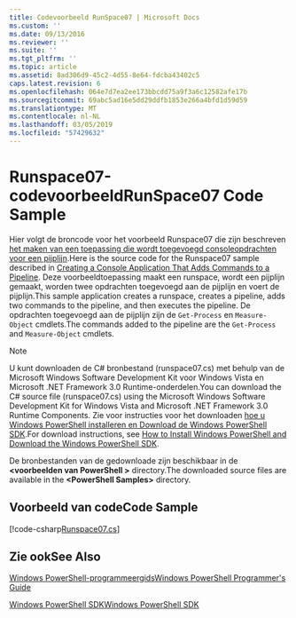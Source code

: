 ```yaml
---
title: Codevoorbeeld RunSpace07 | Microsoft Docs
ms.custom: ''
ms.date: 09/13/2016
ms.reviewer: ''
ms.suite: ''
ms.tgt_pltfrm: ''
ms.topic: article
ms.assetid: 8ad306d9-45c2-4d55-8e64-fdcba43402c5
caps.latest.revision: 6
ms.openlocfilehash: 064e7d7ea2ee173bbcdd75a9f3a6c12582afe17b
ms.sourcegitcommit: 69abc5ad16e5dd29ddfb1853e266a4bfd1d59d59
ms.translationtype: MT
ms.contentlocale: nl-NL
ms.lasthandoff: 03/05/2019
ms.locfileid: "57429632"
---
```

# <a name="runspace07-code-sample"></a><span data-ttu-id="48f79-102">Runspace07-codevoorbeeld</span><span class="sxs-lookup"><span data-stu-id="48f79-102">RunSpace07 Code Sample</span></span>

<span data-ttu-id="48f79-103">Hier volgt de broncode voor het voorbeeld Runspace07 die zijn beschreven [het maken van een toepassing die wordt toegevoegd consoleopdrachten voor een pijplijn](http://msdn.microsoft.com/en-us/01eb7808-e97b-4905-80be-9e2fa38c262e).</span><span class="sxs-lookup"><span data-stu-id="48f79-103">Here is the source code for the Runspace07 sample described in [Creating a Console Application That Adds Commands to a Pipeline](http://msdn.microsoft.com/en-us/01eb7808-e97b-4905-80be-9e2fa38c262e).</span></span> <span data-ttu-id="48f79-104">Deze voorbeeldtoepassing maakt een runspace, wordt een pijplijn gemaakt, worden twee opdrachten toegevoegd aan de pijplijn en voert de pijplijn.</span><span class="sxs-lookup"><span data-stu-id="48f79-104">This sample application creates a runspace, creates a pipeline, adds two commands to the pipeline, and then executes the pipeline.</span></span> <span data-ttu-id="48f79-105">De opdrachten toegevoegd aan de pijplijn zijn de `Get-Process` en `Measure-Object` cmdlets.</span><span class="sxs-lookup"><span data-stu-id="48f79-105">The commands added to the pipeline are the `Get-Process` and `Measure-Object` cmdlets.</span></span>

> [!NOTE]
> <span data-ttu-id="48f79-106">U kunt downloaden de C# bronbestand (runspace07.cs) met behulp van de Microsoft Windows Software Development Kit voor Windows Vista en Microsoft .NET Framework 3.0 Runtime-onderdelen.</span><span class="sxs-lookup"><span data-stu-id="48f79-106">You can download the C# source file (runspace07.cs) using the Microsoft Windows Software Development Kit for Windows Vista and Microsoft .NET Framework 3.0 Runtime Components.</span></span> <span data-ttu-id="48f79-107">Zie voor instructies voor het downloaden [hoe u Windows PowerShell installeren en Download de Windows PowerShell SDK](/powershell/developer/installing-the-windows-powershell-sdk).</span><span class="sxs-lookup"><span data-stu-id="48f79-107">For download instructions, see [How to Install Windows PowerShell and Download the Windows PowerShell SDK](/powershell/developer/installing-the-windows-powershell-sdk).</span></span>
>
> <span data-ttu-id="48f79-108">De bronbestanden van de gedownloade zijn beschikbaar in de  **\<voorbeelden van PowerShell >** directory.</span><span class="sxs-lookup"><span data-stu-id="48f79-108">The downloaded source files are available in the **\<PowerShell Samples>** directory.</span></span>

## <a name="code-sample"></a><span data-ttu-id="48f79-109">Voorbeeld van code</span><span class="sxs-lookup"><span data-stu-id="48f79-109">Code Sample</span></span>

[!code-csharp[Runspace07.cs](../../powershell-sdk-samples/SDK-2.0/csharp/Runspace07/Runspace07.cs#L11-L108 "Runspace07.cs")]

## <a name="see-also"></a><span data-ttu-id="48f79-110">Zie ook</span><span class="sxs-lookup"><span data-stu-id="48f79-110">See Also</span></span>

[<span data-ttu-id="48f79-111">Windows PowerShell-programmeergids</span><span class="sxs-lookup"><span data-stu-id="48f79-111">Windows PowerShell Programmer's Guide</span></span>](./windows-powershell-programmer-s-guide.md)

[<span data-ttu-id="48f79-112">Windows PowerShell SDK</span><span class="sxs-lookup"><span data-stu-id="48f79-112">Windows PowerShell SDK</span></span>](../windows-powershell-reference.md)